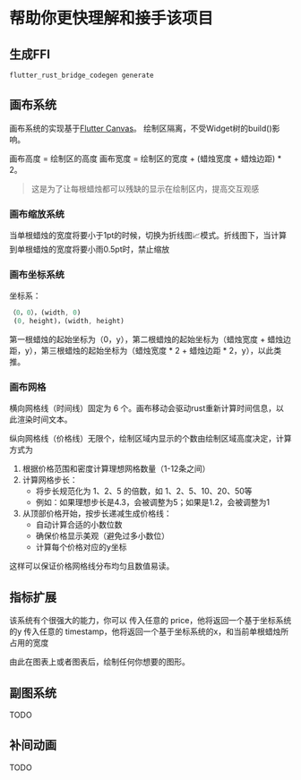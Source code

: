 # 帮助你更快理解和接手该项目

## 生成FFI
```shell
flutter_rust_bridge_codegen generate
```

## 画布系统
画布系统的实现基于[Flutter Canvas](flutter.dev/development/ui/graphics/canvas)。
绘制区隔离，不受Widget树的build()影响。

画布高度 = 绘制区的高度
画布宽度 = 绘制区的宽度 + (蜡烛宽度 + 蜡烛边距) * 2。
> 这是为了让每根蜡烛都可以残缺的显示在绘制区内，提高交互观感

### 画布缩放系统
当单根蜡烛的宽度将要小于1pt的时候，切换为折线图📈模式。折线图下，当计算到单根蜡烛的宽度将要小雨0.5pt时，禁止缩放


### 画布坐标系统
坐标系：
```dart
（0，0），(width, 0)
 (0, height)，(width, height)
```
第一根蜡烛的起始坐标为（0，y），第二根蜡烛的起始坐标为（蜡烛宽度 + 蜡烛边距，y），第三根蜡烛的起始坐标为（蜡烛宽度 * 2 + 蜡烛边距 * 2，y），以此类推。

### 画布网格

横向网格线（时间线）固定为 6 个。画布移动会驱动rust重新计算时间信息，以此渲染时间文本。

纵向网格线（价格线）无限个，绘制区域内显示的个数由绘制区域高度决定，计算方式为

1. 根据价格范围和密度计算理想网格数量（1-12条之间）
2. 计算网格步长：
   - 将步长规范化为 1、2、5 的倍数，如 1、2、5、10、20、50等
   - 例如：如果理想步长是4.3，会被调整为5；如果是1.2，会被调整为1
3. 从顶部价格开始，按步长递减生成价格线：
   - 自动计算合适的小数位数
   - 确保价格显示美观（避免过多小数位）
   - 计算每个价格对应的y坐标


这样可以保证价格网格线分布均匀且数值易读。

## 指标扩展
该系统有个很强大的能力，你可以
传入任意的 price，他将返回一个基于坐标系统的y
传入任意的 timestamp，他将返回一个基于坐标系统的x，和当前单根蜡烛所占用的宽度

由此在图表上或者图表后，绘制任何你想要的图形。




## 副图系统
TODO

## 补间动画
TODO
